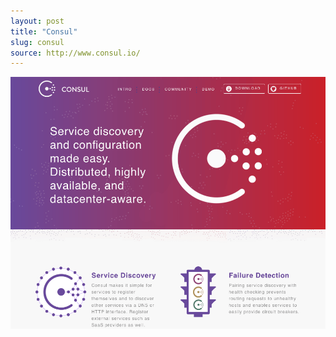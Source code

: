 ```yaml
---
layout: post
title: "Consul"
slug: consul
source: http://www.consul.io/
---
```


<img src="/screenshots/consul.png">
